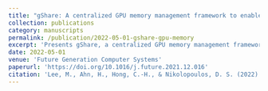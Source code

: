```yaml
---
title: "gShare: A centralized GPU memory management framework to enable GPU memory sharing for containers"
collection: publications
category: manuscripts
permalink: /publication/2022-05-01-gshare-gpu-memory
excerpt: 'Presents gShare, a centralized GPU memory management framework that enables efficient GPU memory sharing for containers with near-native performance and secure isolation.'
date: 2022-05-01
venue: 'Future Generation Computer Systems'
paperurl: 'https://doi.org/10.1016/j.future.2021.12.016'
citation: 'Lee, M., Ahn, H., Hong, C.-H., & Nikolopoulos, D. S. (2022). &quot;gShare: A centralized GPU memory management framework to enable GPU memory sharing for containers.&quot; <i>Future Generation Computer Systems</i>, 130, 181-192. https://doi.org/10.1016/j.future.2021.12.016'
---
```

